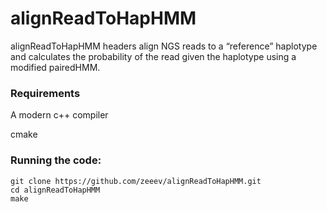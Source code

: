 # alignReadToHapHMM

alignReadToHapHMM headers align NGS reads to a “reference” haplotype and calculates the probability of the read given the haplotype using a modified pairedHMM.

### Requirements
A modern c++ compiler

cmake

### Running the code:
```
git clone https://github.com/zeeev/alignReadToHapHMM.git
cd alignReadToHapHMM
make

```
